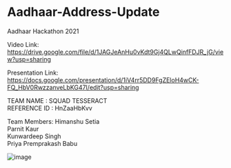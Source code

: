 # Aadhaar-Address-Update
Aadhaar Hackathon 2021

Video Link: https://drive.google.com/file/d/1JAGJeAnHu0vKdt9Gj4QLwQinfFDJR_jG/view?usp=sharing

Presentation Link: https://docs.google.com/presentation/d/1iV4rr5DD9FgZEloH4wCK-FQ_HbV0RwzzanveLbKG47I/edit?usp=sharing

TEAM NAME : SQUAD TESSERACT  
REFERENCE ID : HnZaaHbKvv  

Team Members: 
Himanshu Setia  
Parnit Kaur  
Kunwardeep Singh  
Priya Premprakash Babu  

![image](https://user-images.githubusercontent.com/56821794/139574212-ce8d6e14-7056-4fb7-ab8d-7b9e78d96627.png)
